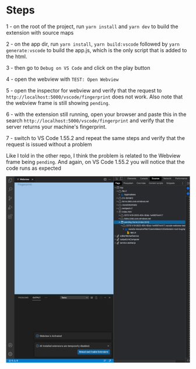 # Steps

1 - on the root of the project, run `yarn install` and `yarn dev` to build the extension with source maps

2 - on the app dir, run `yarn install`, `yarn build:vscode` followed by `yarn generate:vscode` to build the app.js, which is the only script that is added to the html.

3 - then go to `Debug on VS Code` and click on the play button

4 - open the webview with `TEST: Open Webview`

5 - open the inspector for webview and verify that the request to `http://localhost:5000/vscode/fingerprint` does not work. Also note that the webview frame is still showing `pending`.

6 - with the extension still running, open your browser and paste this in the search `http://localhost:5000/vscode/fingerprint` and verify that the server returns your machine's fingerprint.

7 - switch to VS Code 1.55.2 and repeat the same steps and verify that the request is issued without a problem


Like I told in the other repo, I think the problem is related to the Webview frame being `pending`. And again, on VS Code 1.55.2 you will notice that the code runs as expected

<img src="images/pending-frame.png" widht="800px">